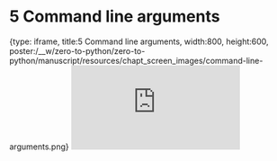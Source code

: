# 5 Command line arguments
 
{type: iframe, title:5 Command line arguments, width:800, height:600, poster:/__w/zero-to-python/zero-to-python/manuscript/resources/chapt_screen_images/command-line-arguments.png}
![](https://genomicscafe.github.io/zero-to-python/command-line-arguments.html)
 

 
